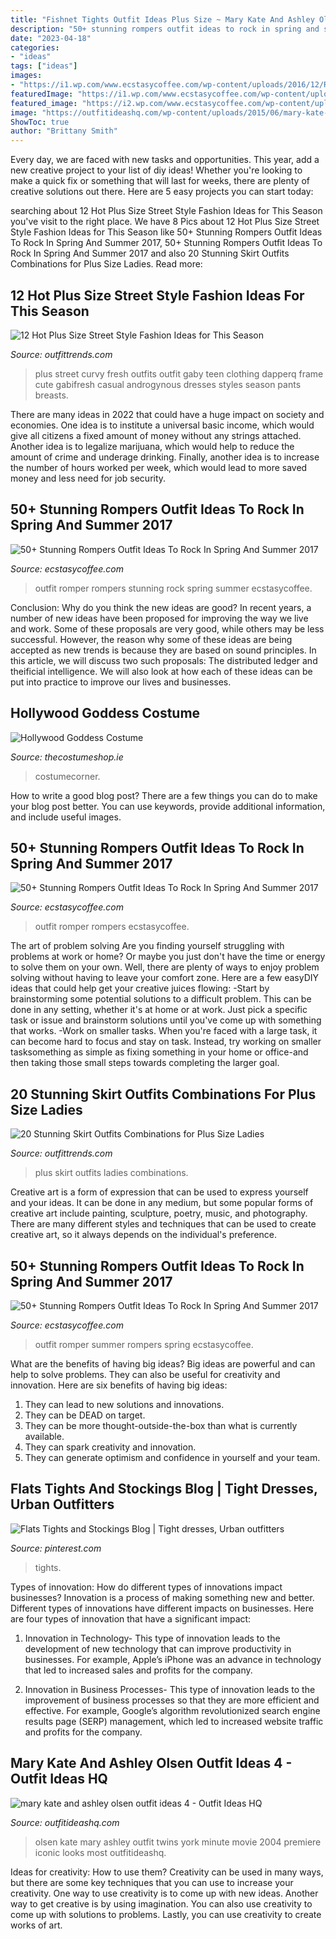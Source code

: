 ```yaml
---
title: "Fishnet Tights Outfit Ideas Plus Size ~ Mary Kate And Ashley Olsen Outfit Ideas 4"
description: "50+ stunning rompers outfit ideas to rock in spring and summer 2017"
date: "2023-04-18"
categories:
- "ideas"
tags: ["ideas"]
images:
- "https://i1.wp.com/www.ecstasycoffee.com/wp-content/uploads/2016/12/ROMPER-OUTFIT-IDEAS46.jpg?resize=650%2C1057"
featuredImage: "https://i1.wp.com/www.ecstasycoffee.com/wp-content/uploads/2016/12/ROMPER-OUTFIT-IDEAS46.jpg?resize=650%2C1057"
featured_image: "https://i2.wp.com/www.ecstasycoffee.com/wp-content/uploads/2016/12/Romper-Outfit-Ideas19.jpg?resize=600%2C900"
image: "https://outfitideashq.com/wp-content/uploads/2015/06/mary-kate-and-ashley-olsen-outfit-ideas-4.jpg"
ShowToc: true
author: "Brittany Smith"
---
```



Every day, we are faced with new tasks and opportunities. This year, add a new creative project to your list of diy ideas! Whether you're looking to make a quick fix or something that will last for weeks, there are plenty of creative solutions out there. Here are 5 easy projects you can start today: 

	

		
searching about 12 Hot Plus Size Street Style Fashion Ideas for This Season you've visit to the right place. We have 8 Pics about 12 Hot Plus Size Street Style Fashion Ideas for This Season like 50+ Stunning Rompers Outfit Ideas To Rock In Spring And Summer 2017, 50+ Stunning Rompers Outfit Ideas To Rock In Spring And Summer 2017 and also 20 Stunning Skirt Outfits Combinations for Plus Size Ladies. Read more:
		
    
## 12 Hot Plus Size Street Style Fashion Ideas For This Season

<img loading=lazy src="https://www.outfittrends.com/wp-content/uploads/2014/12/curvy-street-style.jpg" onerror="this.onerror=null;this.src='https://tse4.mm.bing.net/th?id=OIP.q3KiRqUPu33NKd5zwrO-JAAAAA&amp;pid=15.1';" alt="12 Hot Plus Size Street Style Fashion Ideas for This Season">

_Source: outfittrends.com_

>plus street curvy fresh outfits outfit gaby teen clothing dapperq frame cute gabifresh casual androgynous dresses styles season pants breasts. 

	

There are many ideas in 2022 that could have a huge impact on society and economies. One idea is to institute a universal basic income, which would give all citizens a fixed amount of money without any strings attached. Another idea is to legalize marijuana, which would help to reduce the amount of crime and underage drinking. Finally, another idea is to increase the number of hours worked per week, which would lead to more saved money and less need for job security.

    
## 50+ Stunning Rompers Outfit Ideas To Rock In Spring And Summer 2017

<img loading=lazy src="https://i2.wp.com/www.ecstasycoffee.com/wp-content/uploads/2016/12/Romper-Outfit-Ideas19.jpg?resize=600%2C900" onerror="this.onerror=null;this.src='https://tse1.mm.bing.net/th?id=OIP.SWkosmkTabpgFo4AYrG0sAHaLH&amp;pid=15.1';" alt="50+ Stunning Rompers Outfit Ideas To Rock In Spring And Summer 2017">

_Source: ecstasycoffee.com_

>outfit romper rompers stunning rock spring summer ecstasycoffee. 

	

Conclusion: Why do you think the new ideas are good?
In recent years, a number of new ideas have been proposed for improving the way we live and work. Some of these proposals are very good, while others may be less successful. However, the reason why some of these ideas are being accepted as new trends is because they are based on sound principles. In this article, we will discuss two such proposals: The distributed ledger and theificial intelligence. We will also look at how each of these ideas can be put into practice to improve our lives and businesses.

    
## Hollywood Goddess Costume

<img loading=lazy src="https://www.thecostumeshop.ie/images/detailed/28/80003-hollywood-goddess_1.jpg" onerror="this.onerror=null;this.src='https://tse3.mm.bing.net/th?id=OIP.EcX_caNnAB5-eYRBEvcPeAHaLH&amp;pid=15.1';" alt="Hollywood Goddess Costume">

_Source: thecostumeshop.ie_

>costumecorner. 

	

How to write a good blog post?
There are a few things you can do to make your blog post better. You can use keywords, provide additional information, and include useful images.

    
## 50+ Stunning Rompers Outfit Ideas To Rock In Spring And Summer 2017

<img loading=lazy src="https://i1.wp.com/www.ecstasycoffee.com/wp-content/uploads/2016/12/ROMPER-OUTFIT-IDEAS46.jpg?resize=650%2C1057" onerror="this.onerror=null;this.src='https://tse2.mm.bing.net/th?id=OIP.MhSWrixS4BaJ-cvFLnN9fgHaMC&amp;pid=15.1';" alt="50+ Stunning Rompers Outfit Ideas To Rock In Spring And Summer 2017">

_Source: ecstasycoffee.com_

>outfit romper rompers ecstasycoffee. 

	

The art of problem solving
Are you finding yourself struggling with problems at work or home? Or maybe you just don't have the time or energy to solve them on your own. Well, there are plenty of ways to enjoy problem solving without having to leave your comfort zone. Here are a few easyDIY ideas that could help get your creative juices flowing: 
-Start by brainstorming some potential solutions to a difficult problem. This can be done in any setting, whether it's at home or at work. Just pick a specific task or issue and brainstorm solutions until you've come up with something that works. 
-Work on smaller tasks. When you're faced with a large task, it can become hard to focus and stay on task. Instead, try working on smaller tasksomething as simple as fixing something in your home or office-and then taking those small steps towards completing the larger goal.

    
## 20 Stunning Skirt Outfits Combinations For Plus Size Ladies

<img loading=lazy src="https://www.outfittrends.com/wp-content/uploads/2015/05/3fd36662a935eabedb7303a06851f782.jpg" onerror="this.onerror=null;this.src='https://tse1.mm.bing.net/th?id=OIP.GSCMzD-Sf0v89vCn6-RRdwHaLL&amp;pid=15.1';" alt="20 Stunning Skirt Outfits Combinations for Plus Size Ladies">

_Source: outfittrends.com_

>plus skirt outfits ladies combinations. 

	

Creative art is a form of expression that can be used to express yourself and your ideas. It can be done in any medium, but some popular forms of creative art include painting, sculpture, poetry, music, and photography. There are many different styles and techniques that can be used to create creative art, so it always depends on the individual's preference.

    
## 50+ Stunning Rompers Outfit Ideas To Rock In Spring And Summer 2017

<img loading=lazy src="https://i2.wp.com/www.ecstasycoffee.com/wp-content/uploads/2016/12/Romper-Outfit-Ideas25.jpg?resize=600%2C996" onerror="this.onerror=null;this.src='https://tse2.mm.bing.net/th?id=OIP.FeW2CddK3-2w1NnGFxzhCQHaMS&amp;pid=15.1';" alt="50+ Stunning Rompers Outfit Ideas To Rock In Spring And Summer 2017">

_Source: ecstasycoffee.com_

>outfit romper summer rompers spring ecstasycoffee. 

	

What are the benefits of having big ideas?
Big ideas are powerful and can help to solve problems. They can also be useful for creativity and innovation. Here are six benefits of having big ideas: 
1. They can lead to new solutions and innovations.
2. They can be DEAD on target.
3. They can be more thought-outside-the-box than what is currently available.
4. They can spark creativity and innovation. 
5. They can generate optimism and confidence in yourself and your team.

    
## Flats Tights And Stockings Blog | Tight Dresses, Urban Outfitters

<img loading=lazy src="https://i.pinimg.com/736x/2c/ba/80/2cba801338a4f6fd80f7cd274dda13f3--real-detective-urban-outfitters-jackets.jpg" onerror="this.onerror=null;this.src='https://tse3.mm.bing.net/th?id=OIP.Xj1ncJ9-xy0L0LoSI2vXnQAAAA&amp;pid=15.1';" alt="Flats Tights and Stockings Blog | Tight dresses, Urban outfitters">

_Source: pinterest.com_

>tights. 

	

Types of innovation: How do different types of innovations impact businesses?
Innovation is a process of making something new and better. Different types of innovations have different impacts on businesses. Here are four types of innovation that have a significant impact:
1. Innovation in Technology- This type of innovation leads to the development of new technology that can improve productivity in businesses. For example, Apple’s iPhone was an advance in technology that led to increased sales and profits for the company.

2. Innovation in Business Processes- This type of innovation leads to the improvement of business processes so that they are more efficient and effective. For example, Google’s algorithm revolutionized search engine results page (SERP) management, which led to increased website traffic and profits for the company.


    
## Mary Kate And Ashley Olsen Outfit Ideas 4 - Outfit Ideas HQ

<img loading=lazy src="https://outfitideashq.com/wp-content/uploads/2015/06/mary-kate-and-ashley-olsen-outfit-ideas-4.jpg" onerror="this.onerror=null;this.src='https://tse2.mm.bing.net/th?id=OIP.rOGA0FcCxyz7fZJ8xcQaYgHaLw&amp;pid=15.1';" alt="mary kate and ashley olsen outfit ideas 4 - Outfit Ideas HQ">

_Source: outfitideashq.com_

>olsen kate mary ashley outfit twins york minute movie 2004 premiere iconic looks most outfitideashq. 

	

Ideas for creativity: How to use them?
Creativity can be used in many ways, but there are some key techniques that you can use to increase your creativity. One way to use creativity is to come up with new ideas. Another way to get creative is by using imagination. You can also use creativity to come up with solutions to problems. Lastly, you can use creativity to create works of art.

